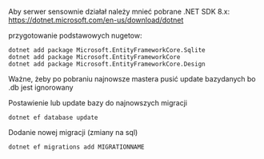 Aby serwer sensownie działał należy mnieć pobrane .NET SDK 8.x:
https://dotnet.microsoft.com/en-us/download/dotnet

przygotowanie podstawowych nugetow:
```
dotnet add package Microsoft.EntityFrameworkCore.Sqlite
dotnet add package Microsoft.EntityFrameworkCore
dotnet add package Microsoft.EntityFrameworkCore.Design
```

Ważne, żeby po pobraniu najnowsze mastera pusić update bazydanych bo .db jest ignorowany

Postawienie lub update bazy do najnowszych migracji
```
dotnet ef database update
```


Dodanie nowej migracji (zmiany na sql)
```
dotnet ef migrations add MIGRATIONNAME
```
